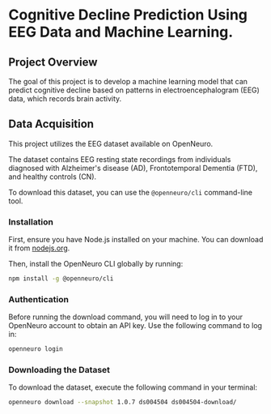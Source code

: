 
# Cognitive Decline Prediction Using EEG Data and Machine Learning.

## Project Overview

The goal of this project is to develop a machine learning model that can predict cognitive decline based on patterns in electroencephalogram (EEG) data, which records brain activity. 


## Data Acquisition

This project utilizes the EEG dataset available on OpenNeuro. 

The dataset contains EEG resting state recordings from individuals diagnosed with Alzheimer's disease (AD), Frontotemporal Dementia (FTD), and healthy controls (CN).

To download this dataset, you can use the `@openneuro/cli` command-line tool. 

### Installation
First, ensure you have Node.js installed on your machine. You can download it from [nodejs.org](https://nodejs.org/).

Then, install the OpenNeuro CLI globally by running:
```bash
npm install -g @openneuro/cli
```

### Authentication

Before running the download command, you will need to log in to your OpenNeuro account to obtain an API key. Use the following command to log in:

```bash
openneuro login
```

### Downloading the Dataset 

To download the dataset, execute the following command in your terminal:

```bash
openneuro download --snapshot 1.0.7 ds004504 ds004504-download/
```